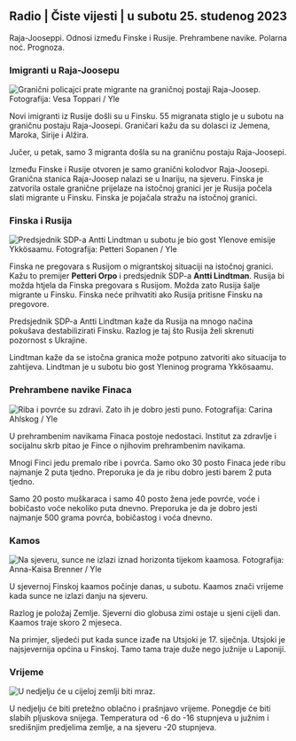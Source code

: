 ## Radio \| Čiste vijesti \| u subotu 25. studenog 2023

Raja-Jooseppi. Odnosi između Finske i Rusije. Prehrambene navike. Polarna noć. Prognoza.

### Imigranti u Raja-Joosepu

![Granični policajci prate migrante na graničnoj postaji Raja-Joosep. Fotografija: Vesa Toppari / Yle](https://images.cdn.yle.fi/image/upload/c_crop,h_2485,w_4434,x_0,y_0/ar_1.7777777777777777,c_fill,g_faces,h_675,w_1200/dpr_1.0/q_auto:eco/f_auto/fl_lossy/v1700923049/39-12066516562050c25bf5)

Novi imigranti iz Rusije došli su u Finsku. 55 migranata stiglo je u subotu na graničnu postaju Raja-Joosepi. Graničari kažu da su dolasci iz Jemena, Maroka, Sirije i Alžira.

Jučer, u petak, samo 3 migranta došla su na graničnu postaju Raja-Joosepi.

Između Finske i Rusije otvoren je samo granični kolodvor Raja-Joosepi. Granična stanica Raja-Joosep nalazi se u Inariju, na sjeveru. Finska je zatvorila ostale granične prijelaze na istočnoj granici jer je Rusija počela slati migrante u Finsku. Finska je pojačala stražu na istočnoj granici.

### Finska i Rusija

![Predsjednik SDP-a Antti Lindtman u subotu je bio gost Ylenove emisije Ykkösaamu. Fotografija: Petteri Sopanen / Yle](https://images.cdn.yle.fi/image/upload/c_crop,h_2246,w_3994,x_0,y_219/ar_1.7777777777777777,c_fill,g_faces,h_675,w_1200/dpr_1.0/q_auto:eco/f_auto/fl_lossy/v1700900444/39-12065056561addd4a0a6)

Finska ne pregovara s Rusijom o migrantskoj situaciji na istočnoj granici. Kažu to premijer **Petteri Orpo** i predsjednik SDP-a **Antti Lindtman**. Rusija bi možda htjela da Finska pregovara s Rusijom. Možda zato Rusija šalje migrante u Finsku. Finska neće prihvatiti ako Rusija pritisne Finsku na pregovore.

Predsjednik SDP-a Antti Lindtman kaže da Rusija na mnogo načina pokušava destabilizirati Finsku. Razlog je taj što Rusija želi skrenuti pozornost s Ukrajine.

Lindtman kaže da se istočna granica može potpuno zatvoriti ako situacija to zahtijeva. Lindtman je u subotu bio gost Yleninog programa Ykkösaamu.

### Prehrambene navike Finaca

![Riba i povrće su zdravi. Zato ih je dobro jesti puno. Fotografija: Carina Ahlskog / Yle](https://images.cdn.yle.fi/image/upload/c_crop,h_2495,w_4437,x_987,y_765/ar_1.7777777777777777,c_fill,g_faces,h_675,w_1200/dpr_1.0/q_auto:eco/f_auto/fl_lossy/v1693405582/39-116488464ef488e5f9cd)

U prehrambenim navikama Finaca postoje nedostaci. Institut za zdravlje i socijalnu skrb pitao je Fince o njihovim prehrambenim navikama.

Mnogi Finci jedu premalo ribe i povrća. Samo oko 30 posto Finaca jede ribu najmanje 2 puta tjedno. Preporuka je da je ribu dobro jesti barem 2 puta tjedno.

Samo 20 posto muškaraca i samo 40 posto žena jede povrće, voće i bobičasto voće nekoliko puta dnevno. Preporuka je da je dobro jesti najmanje 500 grama povrća, bobičastog i voća dnevno.

### Kamos

![Na sjeveru, sunce ne izlazi iznad horizonta tijekom kaamosa. Fotografija: Anna-Kaisa Brenner / Yle](https://images.cdn.yle.fi/image/upload/c_crop,h_1944,w_3456,x_0,y_1025/ar_1.7777777777777777,c_fill,g_faces,h_675,w_1200/dpr_1.0/q_auto:eco/f_auto/fl_lossy/v1641653122/39-89980561d9a329301e9)

U sjevernoj Finskoj kaamos počinje danas, u subotu. Kaamos znači vrijeme kada sunce ne izlazi danju na sjeveru.

Razlog je položaj Zemlje. Sjeverni dio globusa zimi ostaje u sjeni cijeli dan. Kaamos traje skoro 2 mjeseca.

Na primjer, sljedeći put kada sunce izađe na Utsjoki je 17. siječnja. Utsjoki je najsjevernija općina u Finskoj. Tamo tama traje duže nego južnije u Laponiji.

### Vrijeme

![U nedjelju će u cijeloj zemlji biti mraz.](https://images.cdn.yle.fi/image/upload/c_crop,h_1080,w_1919,x_0,y_0/ar_1.7777777777777777,c_fill,g_faces,h_675,w_1200/dpr_1.0/q_auto:eco/f_auto/fl_lossy/v1700928265/39-120668565621aeb49ab4)

U nedjelju će biti pretežno oblačno i prašnjavo vrijeme. Ponegdje će biti slabih pljuskova snijega. Temperatura od -6 do -16 stupnjeva u južnim i središnjim predjelima zemlje, a na sjeveru -20 stupnjeva.